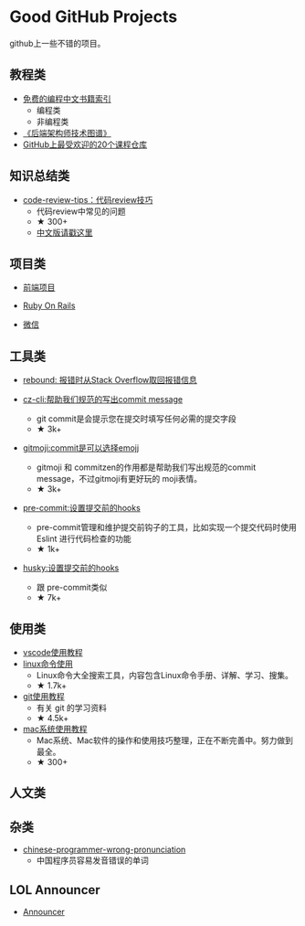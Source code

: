 # Good GitHub Projects

github上一些不错的项目。

## 教程类

- [免费的编程中文书籍索引](https://github.com/justjavac/free-programming-books-zh_CN)
  - 编程类
  - 非编程类
- [《后端架构师技术图谱》](https://github.com/xingshaocheng/architect-awesome)
- [GitHub上最受欢迎的20个课程仓库](https://education.github.community/t/20-of-the-most-popular-courses-on-github/27832)

## 知识总结类

- [code-review-tips：代码review技巧](https://github.com/ryanmcdermott/code-review-tips)
  - 代码review中常见的问题
  - ★ 300+
  - [中文版请戳这里](https://github.com/Tracis/good-github-projects/blob/master/code-review-tips.md)

## 项目类

- [前端项目](https://github.com/Tracis/good-github-projects/blob/master/Frontend.md)

- [Ruby On Rails](https://github.com/Tracis/good-github-projects/blob/master/RubyOnRails.md)

- [微信](https://github.com/Tracis/good-github-projects/blob/master/WeChat.md)

## 工具类

- [rebound: 报错时从Stack Overflow取回报错信息](https://github.com/shobrook/rebound)

- [cz-cli:帮助我们规范的写出commit message](https://github.com/commitizen/cz-cli)
  - git commit是会提示您在提交时填写任何必需的提交字段
  - ★ 3k+

- [gitmoji:commit是可以选择emojj](https://github.com/carloscuesta/gitmoji)
  - gitmoji 和 commitzen的作用都是帮助我们写出规范的commit message，不过gitmoji有更好玩的 moji表情。
  - ★ 3k+

- [pre-commit:设置提交前的hooks](https://github.com/pre-commit/pre-commit)
  - pre-commit管理和维护提交前钩子的工具，比如实现一个提交代码时使用 Eslint 进行代码检查的功能
  - ★ 1k+

- [husky:设置提交前的hooks](https://github.com/typicode/husky)
  - 跟 pre-commit类似
  - ★ 7k+

## 使用类

- [vscode使用教程](https://github.com/xuanhun/vscode)
- [linux命令使用](https://github.com/jaywcjlove/linux-command)
  - Linux命令大全搜索工具，内容包含Linux命令手册、详解、学习、搜集。
  - ★ 1.7k+
- [git使用教程](https://github.com/xirong/my-git)
  - 有关 git 的学习资料
  - ★ 4.5k+
- [mac系统使用教程](https://github.com/smyhvae/Mac)
  - Mac系统、Mac软件的操作和使用技巧整理，正在不断完善中。努力做到最全。
  - ★ 300+

## 人文类

## 杂类

- [chinese-programmer-wrong-pronunciation](https://github.com/shimohq/chinese-programmer-wrong-pronunciation)
  - 中国程序员容易发音错误的单词

## LOL Announcer

- [Announcer](http://leagueoflegends.wikia.com/wiki/Announcer)